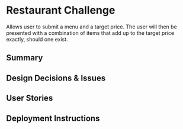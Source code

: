 # Restaurant Challenge
Allows user to submit a menu and a target price. The user will then be presented with a combination of items that add up to the target price exactly, should one exist.

## Summary

## Design Decisions & Issues

## User Stories

## Deployment Instructions


